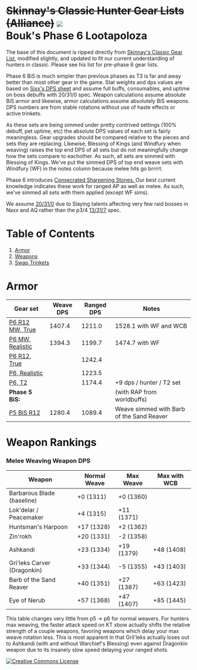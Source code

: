~~Skinnay's Classic Hunter Gear Lists (Alliance)~~ ![](https://i.imgur.com/RL0HHcp.png)<br/>
Bouk's Phase 6 Lootapoloza 
=

The base of this document is ripped directly from  [Skinnay's Classic Gear List](https://gist.github.com/skinnay-dev/39f71f3cce1c64b95142f7e0e0d97bca), modified slightly, and updated to fit our current understanding of hunters in classic.  Please see his list for pre-phase 6 gear lists.

Phase 6 BiS is much simpler than previous phases as T3 is far and away better than most other gear in the game.  Stat weights and dps values are based on [Sixx's DPS sheet](https://docs.google.com/spreadsheets/d/1BIlB2P1kyV_QdD4ULQzvZvS6hK6BDouUQkyHQzCvBGI/edit#gid=333718892) and assume full buffs, consumables, and uptime on boss debuffs with 20/31/0 spec<!-- Todo link config -->. Weapon calculations assume absolute BiS armor and likewise, armor calculations assume absolutely BiS weapons.  DPS numbers are from stable rotations without use of haste effects or active trinkets. 

As these sets are being simmed under pretty contrived settings (100% debuff, pet uptime, etc) the absolute DPS values of each set is fairly meaningless.  Gear upgrades should be compared relative to the pieces and sets they are replacing.  Likewise, Blessing of Kings (and Windfury when weaving) raises the top end DPS of all sets but do not meaningfully change how the sets compare to eachother.  As such, all sets are simmed with Blessing of Kings.  We've put the simmed DPS of top end weave sets with Windfury (WF) in the notes column because melee hits go brrrrt.

Phase 6 introduces [Consecrated Sharpening Stones.
](https://classic.wowhead.com/item=23122/consecrated-sharpening-stone)  Our best current knowledge indicates these work for ranged AP as well as melee.  As such, we've simmed all sets with them applied (except WF sims).

We assume [20/31/0](https://classic.wowhead.com/talent-calc/hunter/53000200505-05251030513051) due to Slaying talents affecting very few raid bosses in Naxx and AQ rather than the p3/4 [13/31/7](https://classic.wowhead.com/talent-calc/hunter/530002003-05251030513051-32002) spec.


# Table of Contents
1. [Armor](#armor)
3. [Weapons](#weapons)
4. [Swap Trinkets](#trinkets)

<a name="armor"></a>
Armor 
===
| Gear set | Weave DPS | Ranged DPS | Notes |
| --- | --- | --- | --- |
| [P6 R12 MW, True](https://sixtyupgrades.com/set/3eyrLWdJfvxBSKiyRGV7cE) | 1407.4 | 1211.0 | 1528.1 with WF and WCB |
| [P6 MW, Realistic](https://sixtyupgrades.com/set/qyzXyWwpmv3PidFcxqnR65) | 1394.3 | 1199.7 | 1474.7 with WF |
| [P6 R12, True](https://sixtyupgrades.com/set/tpGfZE1SAThnieDcynaQHg) | | 1242.4 |
| [P6, Realistic](https://sixtyupgrades.com/set/fJSDZNQ46z9tzPsxcGRmTV) | | 1223.5 |
| [P6, T2](https://sixtyupgrades.com/set/6tCwbG87bHeGpaS5cfxFPq) | | 1174.4 | +9 dps / hunter / T2 set |
| **Phase 5 BiS:** | | | (with RAP from worldbuffs) |
| [P5 BiS R12](https://sixtyupgrades.com/set/jrNhws7xF4oNJyij7sWcG4) | 1280.4 | 1089.4 | Weave simmed with Barb of the Sand Reaver |

<a name="weapons"></a>
Weapon Rankings 
===

### Melee Weaving Weapon DPS
| Weapon | Normal Weave | Max Weave | Max with WCB
| --- | --- | --- | --- |
| Barbarous Blade (baseline) | +0 (1311) | +0 (1360) |
| Lok'delar / Peacemaker | +4 (1315) | +11 (1371) |
| Huntsman's Harpoon | +17 (1328) | +2 (1362) |
| Zin'rokh | +20 (1331) | -2 (1358) |
| Ashkandi | +23 (1334) | +19 (1379) | +48 (1408)
| Gri'leks Carver (Dragonkin) | +33 (1344) | -5 (1355) | +43 (1403)
| Barb of the Sand Reaver | +40 (1351) | +27 (1387) | +63 (1423) |
| Eye of Nerub | +57 (1368) | +47 (1407) | +85 (1445)

This table changes very little from p5 -> p6 for normal weavers.  For hunters max weaving, the faster attack speed on KT xbow actually shifts the relative strength of a couple weapons, favoring weapons which delay your max weave rotation less.  This is most apparent in that Gril'leks actually loses out to Ashkandi (with and without Warchief's Blessing) even against Dragonkin weapon due to its insanely slow speed delaying your ranged shots. 


<a rel="license" href="http://creativecommons.org/licenses/by-sa/4.0/"><img alt="Creative Commons License" style="border-width:0" src="https://i.creativecommons.org/l/by-sa/4.0/88x31.png" /></a>